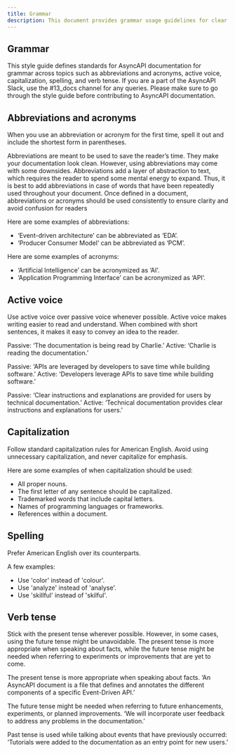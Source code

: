 ```yaml
---
title: Grammar
description: This document provides grammar usage guidelines for clear and effective technical writing.
---
```

## Grammar

This style guide defines standards for AsyncAPI documentation for grammar across topics such as abbreviations and acronyms, active voice, capitalization, spelling, and verb tense. If you are a part of the AsyncAPI Slack, use the #13_docs channel for any queries. Please make sure to go through the style guide before contributing to AsyncAPI documentation.

## Abbreviations and acronyms

When you use an abbreviation or acronym for the first time, spell it out and include the shortest form in parentheses. 

Abbreviations are meant to be used to save the reader’s time. They make your documentation look clean. However, using abbreviations may come with some downsides. Abbreviations add a layer of abstraction to text, which requires the reader to spend some mental energy to expand. Thus, it is best to add abbreviations in case of words that have been repeatedly used throughout your document. Once defined in a document, abbreviations or acronyms should be used consistently to ensure clarity and avoid confusion for readers

Here are some examples of abbreviations:
- ‘Event-driven architecture’ can be abbreviated as ‘EDA’.
- ‘Producer Consumer Model’ can be abbreviated as ‘PCM’.

Here are some examples of acronyms:
- ‘Artificial Intelligence’ can be acronymized as ‘AI’.
- ‘Application Programming Interface’ can be acronymized as ‘API’.

## Active voice

Use active voice over passive voice whenever possible. Active voice makes writing easier to read and understand. When combined with short sentences, it makes it easy to convey an idea to the reader.

Passive: ‘The documentation is being read by Charlie.’
Active: ‘Charlie is reading the documentation.’

Passive: ‘APIs are leveraged by developers to save time while building software.’
Active: ‘Developers leverage APIs to save time while building software.’

Passive: ‘Clear instructions and explanations are provided for users by technical documentation.’
Active: ‘Technical documentation provides clear instructions and explanations for users.’

## Capitalization

Follow standard capitalization rules for American English. Avoid using unnecessary capitalization, and never capitalize for emphasis.

Here are some examples of when capitalization should be used:
- All proper nouns.
- The first letter of any sentence should be capitalized.
- Trademarked words that include capital letters.
- Names of programming languages or frameworks.
- References within a document.


## Spelling

Prefer American English over its counterparts. 

A few examples:
- Use 'color' instead of 'colour'.
- Use 'analyze' instead of 'analyse'.
- Use 'skillful' instead of 'skilful'.

## Verb tense

Stick with the present tense wherever possible. However, in some cases, using the future tense might be unavoidable. The present tense is more appropriate when speaking about facts, while the future tense might be needed when referring to experiments or improvements that are yet to come.

The present tense is more appropriate when speaking about facts.
‘An AsyncAPI document is a file that defines and annotates the different components of a specific Event-Driven API.’

The future tense might be needed when referring to future enhancements, experiments, or planned improvements.
‘We will incorporate user feedback to address any problems in the documentation.’

Past tense is used while talking about events that have previously occurred:
‘Tutorials were added to the documentation as an entry point for new users.’